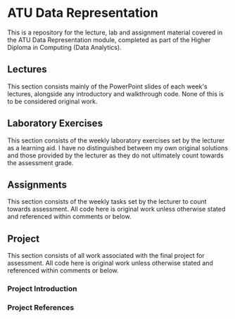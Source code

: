 # ATU Data Representation

This is a repository for the lecture, lab and assignment material covered in the ATU Data Representation module, completed as part of the Higher Diploma in Computing (Data Analytics).

## Lectures

This section consists mainly of the PowerPoint slides of each week's lectures, alongside any introductory and walkthrough code. None of this is to be considered original work.

## Laboratory Exercises

This section consists of the weekly laboratory exercises set by the lecturer as a learning aid. I have no distinguished between my own original solutions and those provided by the lecturer as they do not ultimately count towards the assessment grade.

## Assignments

This section consists of the weekly tasks set by the lecturer to count towards assessment. All code here is original work unless otherwise stated and referenced within comments or below.

## Project

This section consists of all work associated with the final project for assessment. All code here is original work unless otherwise stated and referenced within comments or below.

### Project Introduction

### Project References
